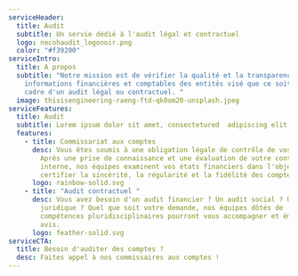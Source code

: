 ```yaml
---
serviceHeader:
  title: Audit
  subtitle: Un servie dédié à l'audit légal et contractuel
  logo: necohaudit_logonoir.png
  color: "#f39200"
serviceIntro:
  title: A propos
  subtitle: "Notre mission est de vérifier la qualité et la transparence des
    informations financières et comptables des entités visé que ce soit dans le
    cadre d'un audit légal ou contractuel. "
  image: thisisengineering-raeng-ftd-qk0om20-unsplash.jpeg
serviceFeatures:
  title: Audit
  subtitle: Lorem ipsum dolor sit amet, consectetured  adipiscing elit.
  features:
    - title: Commissariat aux comptes
      desc: Vous êtes soumis à une obligation légale de contrôle de vos comptes ?
        Après une prise de connaissance et une évaluation de votre contrôle
        interne, nos équipes examinent vos états financiers dans l'objectif de
        certifier la sincérité, la régularité et la fidélité des comptes.
      logo: rainbow-solid.svg
    - title: "Audit contractuel "
      desc: Vous avez besoin d'un audit financier ? Un audit social ? Un audit
        juridique ? Quel que soit votre demande, nos équipes dôtés de
        compétences pluridisciplinaires pourront vous accompagner et émettre un
        avis.
      logo: feather-solid.svg
serviceCTA:
  title: Besoin d'auditer des comptes ?
  desc: Faites appel à nos commissaires aux comptes !
---
```

